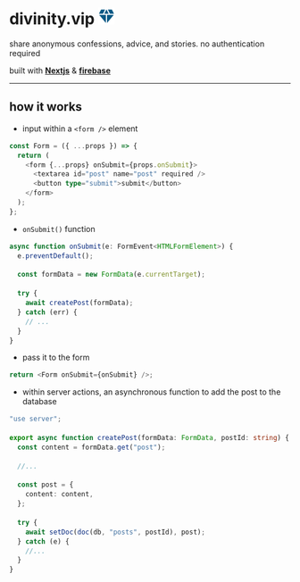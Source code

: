 # divinity.vip <img src="/public/apple-touch-icon.png" style="width:30px" />

share anonymous confessions, advice, and stories. no authentication required

built with **[Nextjs](https://nextjs.org/)** & **[firebase](https://firebase.google.com/)**

---

## how it works

- input within a `<form />` element

```ts
const Form = ({ ...props }) => {
  return (
    <form {...props} onSubmit={props.onSubmit}>
      <textarea id="post" name="post" required />
      <button type="submit">submit</button>
    </form>
  );
};
```

- `onSubmit()` function

```ts
async function onSubmit(e: FormEvent<HTMLFormElement>) {
  e.preventDefault();

  const formData = new FormData(e.currentTarget);

  try {
    await createPost(formData);
  } catch (err) {
    // ...
  }
}
```

- pass it to the form

```ts
return <Form onSubmit={onSubmit} />;
```

- within server actions, an asynchronous function to add the post to the database

```ts
"use server";

export async function createPost(formData: FormData, postId: string) {
  const content = formData.get("post");

  //...

  const post = {
    content: content,
  };

  try {
    await setDoc(doc(db, "posts", postId), post);
  } catch (e) {
    //...
  }
}
```
